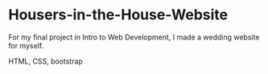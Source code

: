 # Housers-in-the-House-Website
For my final project in Intro to Web Development, I made a wedding website for myself.

HTML, CSS, bootstrap

